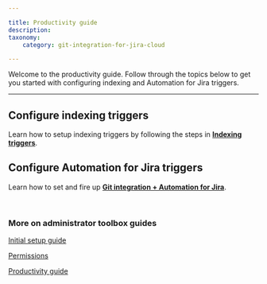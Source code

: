 ```yaml
---

title: Productivity guide
description:
taxonomy:
    category: git-integration-for-jira-cloud

---
```

Welcome to the productivity guide. Follow through the topics below to get you started with configuring indexing and Automation for Jira triggers.

* * *

## Configure indexing triggers

Learn how to setup indexing triggers by following the steps in [**Indexing triggers**](/git-integration-for-jira-cloud/indexing-triggers-gij-cloud).

## Configure Automation for Jira triggers

Learn how to set and fire up [**Git integration + Automation for Jira**](/git-integration-for-jira-cloud/git-integration-jira-automation-gij-cloud).

<br>

### More on administrator toolbox guides

[Initial setup guide](/git-integration-for-jira-cloud/initial-setup-guide-gij-cloud)

[Permissions](/git-integration-for-jira-cloud/permissions-gij-cloud)

[Productivity guide](/git-integration-for-jira-cloud/productivity-guide-gij-cloud)

